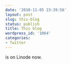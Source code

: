 ```yaml
---
date: '2010-11-05 23:39:56'
layout: post
slug: this-blog
status: publish
title: This blog
wordpress_id: '1064'
categories:
- Twitter
---
```


is on Linode now.

